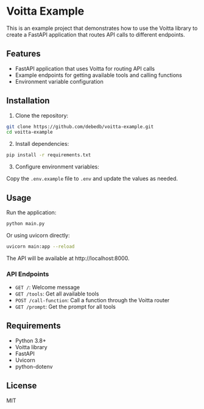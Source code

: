 # Voitta Example

This is an example project that demonstrates how to use the Voitta library to create a FastAPI application that routes API calls to different endpoints.

## Features

- FastAPI application that uses Voitta for routing API calls
- Example endpoints for getting available tools and calling functions
- Environment variable configuration

## Installation

1. Clone the repository:

```bash
git clone https://github.com/debedb/voitta-example.git
cd voitta-example
```

2. Install dependencies:

```bash
pip install -r requirements.txt
```

3. Configure environment variables:

Copy the `.env.example` file to `.env` and update the values as needed.

## Usage

Run the application:

```bash
python main.py
```

Or using uvicorn directly:

```bash
uvicorn main:app --reload
```

The API will be available at http://localhost:8000.

### API Endpoints

- `GET /`: Welcome message
- `GET /tools`: Get all available tools
- `POST /call-function`: Call a function through the Voitta router
- `GET /prompt`: Get the prompt for all tools

## Requirements

- Python 3.8+
- Voitta library
- FastAPI
- Uvicorn
- python-dotenv

## License

MIT
